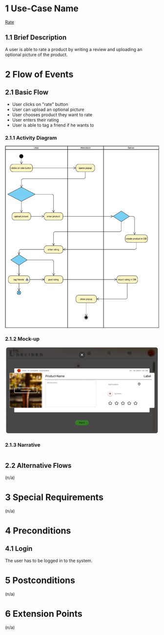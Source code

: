 # 1 Use-Case Name
[Rate](../SRS.md#3110-rate)

## 1.1 Brief Description
A user is able to rate a product by writing a review and uploading an optional picture of the product.

# 2 Flow of Events
## 2.1 Basic Flow
- User clicks on "rate" button
- User can upload an optional picture
- User chooses product they want to rate
- User enters their rating
- User is able to tag a friend if he wants to

### 2.1.1 Activity Diagram
![UC Activity Diagram](Rate.svg)

### 2.1.2 Mock-up
![](ADD-POST.png)

### 2.1.3 Narrative
```gherkin
```

## 2.2 Alternative Flows
(n/a)

# 3 Special Requirements
(n/a)

# 4 Preconditions
## 4.1 Login
The user has to be logged in to the system.

# 5 Postconditions
(n/a)

# 6 Extension Points
(n/a)
